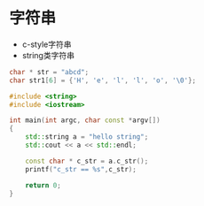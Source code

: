 # 字符串

* c-style字符串
* string类字符串

```c++
char * str = "abcd";
char str1[6] = {'H', 'e', 'l', 'l', 'o', '\0'};
```

```c++
#include <string>
#include <iostream>

int main(int argc, char const *argv[])
{
    std::string a = "hello string";
    std::cout << a << std::endl;

    const char * c_str = a.c_str();
    printf("c_str == %s",c_str);

    return 0;
}
```